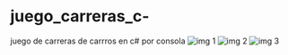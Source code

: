 # juego_carreras_c-
juego de carreras de carrros en c# por consola
![img 1](https://github.com/user-attachments/assets/c7206ef0-3829-40a6-82d4-0ecdfe141c13)
![img 2](https://github.com/user-attachments/assets/66aaeb51-dfb8-4515-870d-576c49c36b6f)
![img 3](https://github.com/user-attachments/assets/712014b6-d9b2-4c8e-9237-42e683b4fcd4)
